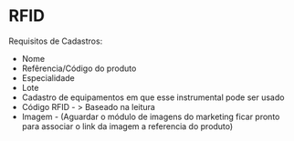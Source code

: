 # RFID

Requisitos de Cadastros:

* Nome
* Refêrencia/Código do produto
* Especialidade
* Lote
* Cadastro de equipamentos em que esse instrumental pode ser usado
* Código RFID - > Baseado na leitura
* Imagem - (Aguardar o módulo de imagens do marketing ficar pronto para associar o link da imagem a referencia do produto)
